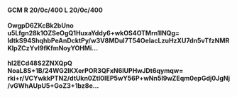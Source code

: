 #### GCM R 20/0c/400 L 20/0c/400
**OwgpD6ZKcBk2bUno**<br/>**u5Lfgn28k1OZSeOgQ1HuxaYddy6+wkOS4OTMrn1lNQg=**<br/>**IdtkS94ShqhbPeAnDcktPy/w3V8MDul7T54OeIacLzuHzXU7dn5vTfzNMRKlpZCzYvl9fKfmNoyYOHMi...**<br/><br/>
**hI2ECd48S2ZNXQpQ**<br/>**NoaL8S+1B/24WG2IKXerPOR3QFxN6lUPHwJDt6qymqw=**<br/>**rki+r/VCYwkkPTN2/dtUkn0Ztl0IEP5wY56P+wNn5I9wZEqm0epGdj0JgNj/vGWhAUpU5+GoZ3+1bz8e...**